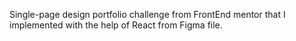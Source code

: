 Single-page design portfolio challenge from FrontEnd mentor that I implemented with the help of React from Figma file.
